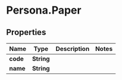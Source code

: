 # Persona.Paper

## Properties
Name | Type | Description | Notes
------------ | ------------- | ------------- | -------------
**code** | **String** |  | 
**name** | **String** |  | 


